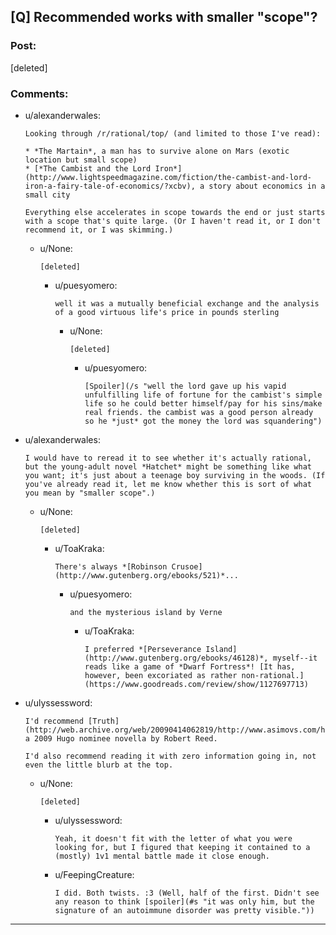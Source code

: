 ## [Q] Recommended works with smaller "scope"?

### Post:

[deleted]

### Comments:

- u/alexanderwales:
  ```
  Looking through /r/rational/top/ (and limited to those I've read):

  * *The Martain*, a man has to survive alone on Mars (exotic location but small scope)
  * [*The Cambist and the Lord Iron*](http://www.lightspeedmagazine.com/fiction/the-cambist-and-lord-iron-a-fairy-tale-of-economics/?xcbv), a story about economics in a small city

  Everything else accelerates in scope towards the end or just starts with a scope that's quite large. (Or I haven't read it, or I don't recommend it, or I was skimming.)
  ```

  - u/None:
    ```
    [deleted]
    ```

    - u/puesyomero:
      ```
      well it was a mutually beneficial exchange and the analysis of a good virtuous life's price in pounds sterling
      ```

      - u/None:
        ```
        [deleted]
        ```

        - u/puesyomero:
          ```
          [Spoiler](/s "well the lord gave up his vapid unfulfilling life of fortune for the cambist's simple life so he could better himself/pay for his sins/make real friends. the cambist was a good person already so he *just* got the money the lord was squandering")
          ```

- u/alexanderwales:
  ```
  I would have to reread it to see whether it's actually rational, but the young-adult novel *Hatchet* might be something like what you want; it's just about a teenage boy surviving in the woods. (If you've already read it, let me know whether this is sort of what you mean by "smaller scope".)
  ```

  - u/None:
    ```
    [deleted]
    ```

    - u/ToaKraka:
      ```
      There's always *[Robinson Crusoe](http://www.gutenberg.org/ebooks/521)*...
      ```

      - u/puesyomero:
        ```
        and the mysterious island by Verne
        ```

        - u/ToaKraka:
          ```
          I preferred *[Perseverance Island](http://www.gutenberg.org/ebooks/46128)*, myself--it reads like a game of *Dwarf Fortress*! [It has, however, been excoriated as rather non-rational.](https://www.goodreads.com/review/show/1127697713)
          ```

- u/ulyssessword:
  ```
  I'd recommend [Truth](http://web.archive.org/web/20090414062819/http://www.asimovs.com/hugos_2009/Truth.shtml), a 2009 Hugo nominee novella by Robert Reed.

  I'd also recommend reading it with zero information going in, not even the little blurb at the top.
  ```

  - u/None:
    ```
    [deleted]
    ```

    - u/ulyssessword:
      ```
      Yeah, it doesn't fit with the letter of what you were looking for, but I figured that keeping it contained to a (mostly) 1v1 mental battle made it close enough.
      ```

    - u/FeepingCreature:
      ```
      I did. Both twists. :3 (Well, half of the first. Didn't see any reason to think [spoiler](#s "it was only him, but the signature of an autoimmune disorder was pretty visible."))
      ```

---

